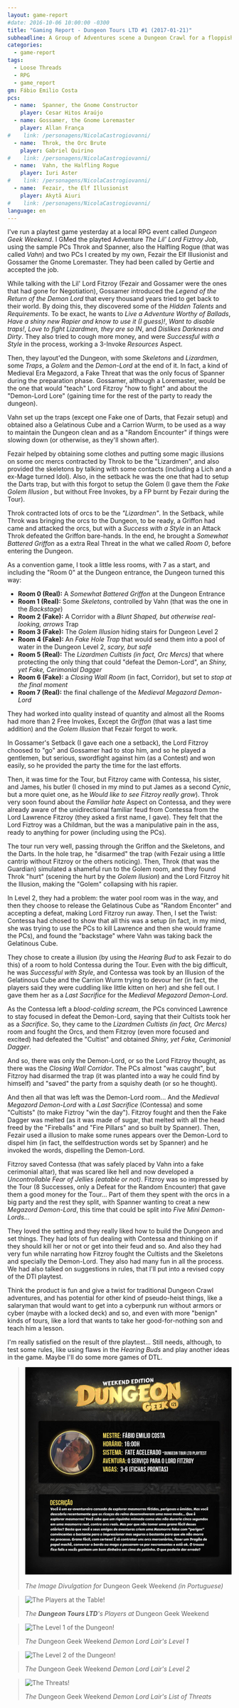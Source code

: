 ```yaml
---
layout: game-report
#date: 2016-10-06 10:00:00 -0300
title: "Gaming Report - Dungeon Tours LTD #1 (2017-01-21)"
subheadline: A Group of Adventures scene a Dungeon Crawl for a floppish Lord
categories:
  - game-report
tags:
  - Loose Threads
  - RPG
  - game_report
gm: Fábio Emilio Costa
pcs:
  - name:  Spanner, the Gnome Constructor
    player: Cesar Hitos Araújo
  - name: Gossamer, the Gnome Loremaster
    player: Allan França
#    link: /personagens/NicolaCastrogiovanni/
  - name:  Throk, the Orc Brute
    player: Gabriel Quirino
#    link: /personagens/NicolaCastrogiovanni/
  - name:  Vahn, the Halfling Rogue
    player: Iuri Aster
#    link: /personagens/NicolaCastrogiovanni/
  - name:  Fezair, the Elf Illusionist
    player: Akytã Aiuri
#    link: /personagens/NicolaCastrogiovanni/
language: en
---
```


I've run a playtest game yesterday at a local RPG event called _Dungeon Geek Weekend_. I GMed the playted Adventure _The Lil' Lord Fiztroy Job_, using the sample PCs Throk and Spanner, also the Halfling Rogue (that was called _Vahn_)  and two PCs I created by my own, Fezair the Elf Illusionist and Gossamer the Gnome Loremaster. They had been called by Gertie and accepted the job.

<!-- excerpt -->

While talking with the Lil' Lord Fitzroy (Fezair and Gossamer were the ones that had gone for Negotiation), Gossamer introduced the _Legend of the Return of the Demon Lord_ that every thousand years tried to get back to their world. By doing this, they discovered some of the _Hidden Talents_ and _Requirements_. To be exact, he wants to _Live a Adventure Worthy of Ballads_, _Have a shiny new Rapier and know to use it (I guess)!_, _Want to disable traps!_, _Love to fight Lizardmen, they are so IN_, and _Dislikes Darkness and Dirty_. They also tried to cough more money, and were _Successful with a Style_ in the process, working a 3-Invoke _Resources_ Aspect.

Then, they layout'ed the Dungeon, with some _Skeletons_ and _Lizardmen_, some _Traps_, a _Golem_ and the _Demon-Lord_ at the end of it. In fact, a kind of Medieval Era Megazord, a Fake Threat that was the only focus of Spanner during the preparation phase. Gossamer, although a Loremaster, would be the one that would "teach" Lord Fitzroy "how to fight" and about the "Demon-Lord Lore" (gaining time for the rest of the party to ready the dungeon).

Vahn set up the traps (except one Fake one of Darts, that Fezair setup) and obtained also a Gelatinous Cube and a Carrion Wurm, to be used as a way to maintain the Dungeon clean and as a "Random Encounter" if things were slowing down (or otherwise, as they'll shown after).

Fezair helped by obtaining some clothes and putting some magic illusions on some orc mercs contracted by Throk to be the "Lizardmen", and also provided the skeletons by talking with some contacts (including a Lich and a ex-Mage turned Idol). Also, in the setback he was the one that had to setup the Darts trap, but with this forgot to setup the Golem (I gave them the _Fake Golem Illusion_ , but without Free Invokes, by a FP burnt by Fezair during the Tour).

Throk contracted lots of orcs to be the _"Lizardmen"_. In the Setback, while Throk was bringing the orcs to the Dungeon, to be ready, a Griffon had came and attacked the orcs, but with a _Success with a Style_ in an Attack Throk defeated the Griffon bare-hands. In the end, he brought a _Somewhat Battered Griffon_ as a extra Real Threat in the what we called _Room 0_, before entering the Dungeon. 

As a convention game, I took a little less rooms, with 7 as a start, and including the "Room 0" at the Dungeon entrance, the Dungeon turned this way:

+ __Room 0 (Real):__ A _Somewhat Battered Griffon_ at the Dungeon Entrance
+ __Room 1 (Real):__ Some _Skeletons_, controlled by Vahn (that was the one in the _Backstage_)
+ __Room 2 (Fake):__ A Corridor with a _Blunt Shaped, but otherwise real-looking, arrows_ Trap
+ __Room 3 (Fake):__ The _Golem Illusion_ hiding stairs for Dungeon Level 2 
+ __Room 4 (Fake):__ An _Fake Hole Trap_ that would send them into a pool of water in the Dungeon Level 2, _scary, but safe_
+ __Room 5 (Real):__ The _Lizardmen Cultists (in fact, Orc Mercs)_ that where protecting the only thing that could "defeat the Demon-Lord", an _Shiny, yet Fake, Cerimonial Dagger_
+ __Room 6 (Fake):__ a _Closing Wall Room_ (in fact, Corridor), but set to _stop at the final moment_
+ __Room 7 (Real):__ the final challenge of the _Medieval Megazord Demon-Lord_

They had worked into quality instead of quantity and almost all the Rooms had more than 2 Free Invokes, Except the _Griffon_ (that was a last time addition) and the _Golem Illusion_ that Fezair forgot to work.

In Gossamer's Setback (I gave each one a setback), the Lord Fitzroy choosed to "go" and Gossamer had to stop him, and so he played a gentlemen, but serious, swordfight against him (as a Contest) and won easily, so he provided the party the time for the last efforts.

Then, it was time for the Tour, but Fitzroy came with Contessa, his sister, and James, his butler (I chosed in my mind to put James as a second _Cynic_, but a more quiet one, as he _Would like to see Fitzroy really grow_). Throk very soon found about the _Familiar hate_ Aspect on Contessa, and they were already aware of the unidirectional familiar feud  from Contessa from the Lord Lawrence Fitzroy (they asked a first name, I gave). They felt that the Lord Fiztroy was a Childman, but the was a manipulative pain in the ass, ready to anything for power (including using the PCs).

The tour run very well, passing through the Griffon and the Skeletons, and the Darts. In the hole trap, he "disarmed" the trap (with Fezair using a little cantrip without Fitzroy or the others noticing). Then, Throk (that was the Guardian) simulated a shameful run to the Golem room, and they found Throk "hurt" (scening the hurt by the _Golem Ilusion_) and the Lord Fitzroy hit the Illusion, making the "Golem" collapsing with his rapier.

In Level 2, they had a problem: the water pool room was in the way, and then they choose to release the Gelatinous Cube as "Random Enconter" and accepting a defeat, making Lord Fitzroy run away. Then, I set the Twist: Contessa had chosed to show that all this was a setup (in fact, in my mind, she was trying to use the PCs to kill Lawrence and then she would frame the PCs), and found the "backstage" where Vahn was taking back the Gelatinous Cube. 

They chose to create a illusion (by using the _Hearing Bud_ to ask Fezair to do this) of a room to hold Contessa during the Tour. Even with the big difficult, he was _Successful with Style_, and Contessa was took by an Illusion of the Gelatinous Cube and the Carrion Wurm trying to devour her (in fact, the players said they were cuddling like little kitten on her) and she fell out. I gave them her as a _Last Sacrifice_ for the _Medieval Megazord Demon-Lord_. 

As the Contessa left a _blood-colding scream_, the PCs convinced Lawrence to stay focused in defeat the Demon-Lord, saying that their Cultists took her as a _Sacrifice_. So, they came to the _Lizardmen Cultists (in fact, Orc Mercs)_ room and fought the Orcs, and them Fitzroy (even more focused and excited) had defeated the "Cultist" and obtained _Shiny, yet Fake, Cerimonial Dagger_. 

And so, there was only the Demon-Lord, or so the Lord Fitzroy thought, as there was the  _Closing Wall Corridor_. The PCs almost "was caught", but Fitzroy had disarmed the trap (it was planted into a way he could find by himself) and "saved" the party from a squishy death (or so he thought).

And then all that was left was the Demon-Lord room... And the _Medieval Megazord Demon-Lord_ with a _Last Sacrifice_ (Contessa) and some "Cultists" (to make Fiztroy "win the day"). Fitzroy fought and then the Fake Dagger was melted (as it was made of sugar, that melted with all the head freed by the "Fireballs" and "Fire Pillars" and so built by Spanner). Then, Fezair used a illusion to make some runes appears over the Demon-Lord to dispel him (in fact, the selfdestruction words set by Spanner) and he invoked the words, dispelling the Demon-Lord.

Fitzroy saved Contessa (that was safely placed by Vahn into a fake cerimonial altar), that was scared like hell and now developed a _Uncontrollable Fear of Jellies (eatable or not)_. Fitzroy was so impressed by the Tour (8 Successes, only a Defeat for the Random Encounter) that gave them a good money for the Tour... Part of them they spent with the orcs in a big party and the rest they split, with Spanner wanting to creat a new _Megazord Demon-Lord_, this time that could be split into _Five Mini Demon-Lords_...

They loved the setting and they really liked how to build the Dungeon and set things. They had lots of fun dealing with Contessa and thinking on if they should kill her or not or get into their feud and so. And also they had very fun while narrating how Fitzroy fought the Cultists and the Skeletons and specially the Demon-Lord. They also had many fun in all the process. We had also talked on suggestions in rules, that I'll put into a revised copy of the  DTl playtest. 

Think the product is fun and give a twist for traditional Dungeon Crawl adventures, and has potential for other kind of pseudo-heist things, like a salaryman that would want to get into a cyberpunk run without armors or cyber (maybe with a locked deck) and so, and even with more "benign" kinds of tours, like a lord that wants to take her good-for-nothing son and teach him a lesson.

I'm really satisfied on the result of thre playtest... Still needs, although, to test some rules, like using flaws in the _Hearing Buds_ and play another ideas in the game. Maybe I'll do some more games of DTL.

> ![The Image Divulgation for _Dungeon Geek Weekend_ (in Portuguese)](/assets/img/DGWDTL.jpg)
> 
> _The Image Divulgation for_ Dungeon Geek Weekend _(in Portuguese)_

> ![The Players at the Table!](/assets/img/DTL-Players.JPG)
> 
> _The __Dungeon Tours LTD__'s Players at_ Dungeon Geek Weekend

> ![The Level 1 of the Dungeon!](/assets/img/DTL-DungeonLVL1.JPG)
> 
> _The_ Dungeon Geek Weekend _Demon Lord Lair's Level 1_

> ![The Level 2 of the Dungeon!](/assets/img/DTL-DungeonLVL2.JPG)
> 
> _The_ Dungeon Geek Weekend _Demon Lord Lair's Level 2_

> ![The Threats!](/assets/img/DTL-Threats.JPG)
> 
> _The_ Dungeon Geek Weekend _Demon Lord Lair's List of Threats_
